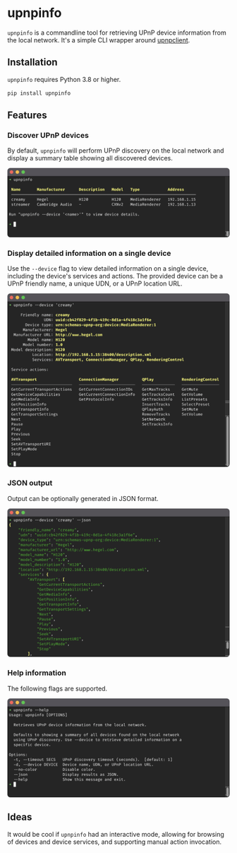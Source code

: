 # upnpinfo

`upnpinfo` is a commandline tool for retrieving UPnP device information from the local network.
It's a simple CLI wrapper around [upnpclient](https://github.com/flyte/upnpclient).

## Installation

`upnpinfo` requires Python 3.8 or higher.

```sh
pip install upnpinfo
```

## Features

### Discover UPnP devices

By default, `upnpinfo` will perform UPnP discovery on the local network and display a summary
table showing all discovered devices.

![Discovery](https://github.com/mjoblin/upnpinfo/raw/main/media/upnpinfo_discovery.png)

### Display detailed information on a single device

Use the `--device` flag to view detailed information on a single device, including the device's
services and actions. The provided device can be a UPnP friendly name, a unique UDN, or a UPnP
location URL.

![Device](https://github.com/mjoblin/upnpinfo/raw/main/media/upnpinfo_device.png)

### JSON output

Output can be optionally generated in JSON format.

![JSON output](https://github.com/mjoblin/upnpinfo/raw/main/media/upnpinfo_json.png)

### Help information

The following flags are supported.

![Help](https://github.com/mjoblin/upnpinfo/raw/main/media/upnpinfo_help.png)

## Ideas

It would be cool if `upnpinfo` had an interactive mode, allowing for browsing of devices and
device services, and supporting manual action invocation.